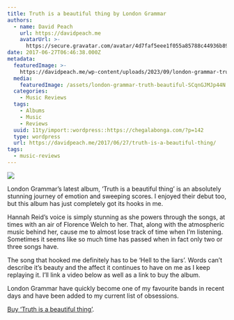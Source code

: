 ```yaml
---
title: Truth is a beautiful thing by London Grammar
authors:
  - name: David Peach
    url: https://davidpeach.me
    avatarUrl: >-
      https://secure.gravatar.com/avatar/4d7faf5eee1f055a85788c44936b8995eaab6dfb004e7854ec747ccb272e91ee?s=96&d=mm&r=g
date: 2017-06-27T06:46:38.000Z
metadata:
  featuredImage: >-
    https://davidpeach.me/wp-content/uploads/2023/09/london-grammar-truth-beautiful-thing-album-cover.png
  media:
    featuredImage: /assets/london-grammar-truth-beautiful-SCqnGJMJp44N.png
  categories:
    - Music Reviews
  tags:
    - Albums
    - Music
    - Reviews
  uuid: 11ty/import::wordpress::https://chegalabonga.com/?p=142
  type: wordpress
  url: https://davidpeach.me/2017/06/27/truth-is-a-beautiful-thing/
tags:
  - music-reviews
---
```

[![](/assets/london-grammar-truth-beautiful-Hb5kuPE8U9QP.png)](/assets/london-grammar-truth-beautiful-Hb5kuPE8U9QP.png)

London Grammar’s latest album, ‘Truth is a beautiful thing’ is an absolutely stunning journey of emotion and sweeping scores. I enjoyed their debut too, but this album has just completely got its hooks in me.

Hannah Reid’s voice is simply stunning as she powers through the songs, at times with an air of Florence Welch to her. That, along with the atmospheric music behind her, cause me to almost lose track of time when I’m listening. Sometimes it seems like so much time has passed when in fact only two or three songs have.

The song that hooked me definitely has to be ‘Hell to the liars’. Words can’t describe it’s beauty and the affect it continues to have on me as I keep replaying it. I’ll link a video below as well as a link to buy the album.

London Grammar have quickly become one of my favourite bands in recent days and have been added to my current list of obsessions.

[Buy ‘Truth is a beautiful thing’](https://www.amazon.co.uk/gp/product/B06XTHHK4R/ref=as_li_tl?ie=UTF8&tag=chegalabonga-21&camp=1634&creative=6738&linkCode=as2&creativeASIN=B06XTHHK4R&linkId=b3249e25630181b398e3a469036d6d1e).